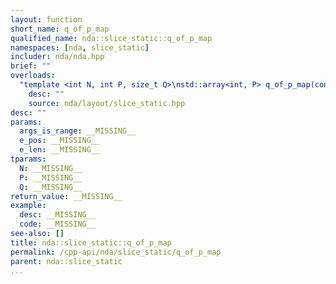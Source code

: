 ```yaml
---
layout: function
short_name: q_of_p_map
qualified_name: nda::slice_static::q_of_p_map
namespaces: [nda, slice_static]
includer: nda/nda.hpp
brief: ""
overloads:
  "template <int N, int P, size_t Q>\nstd::array<int, P> q_of_p_map(const std::array<_Bool, Q> & args_is_range, int e_pos, int e_len)":
    desc: ""
    source: nda/layout/slice_static.hpp
desc: ""
params:
  args_is_range: __MISSING__
  e_pos: __MISSING__
  e_len: __MISSING__
tparams:
  N: __MISSING__
  P: __MISSING__
  Q: __MISSING__
return_value: __MISSING__
example:
  desc: __MISSING__
  code: __MISSING__
see-also: []
title: nda::slice_static::q_of_p_map
permalink: /cpp-api/nda/slice_static/q_of_p_map
parent: nda::slice_static
...
```


